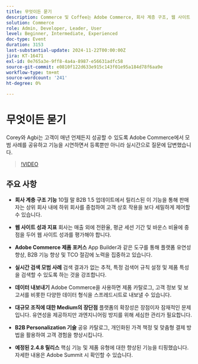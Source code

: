 ```yaml
---
title: 무엇이든 묻기
description: Commerce 및 Coffee는 Adobe Commerce, 회사 계층 구조, 웹 사이트 성능 지표, B2B 개인화, 라이브 검색 모범 사례 및 향후 제품 개선 사항에 대한 참여자 질문에 대한 답변을 제공합니다.
solution: Commerce
role: Admin, Developer, Leader, User
level: Beginner, Intermediate, Experienced
doc-type: Event
duration: 3153
last-substantial-update: 2024-11-22T00:00:00Z
jira: KT-16471
exl-id: 0e765a3e-9ff8-4a4a-8987-e56631adfc58
source-git-commit: e0810f122d633e915c143f01e95a184d78f6aa9e
workflow-type: tm+mt
source-wordcount: '241'
ht-degree: 0%

---
```


# 무엇이든 묻기

Corey와 Agbi는 고객이 매년 언제든지 성공할 수 있도록 Adobe Commerce에서 모범 사례를 공유하고 기능을 시연하면서 등록뿐만 아니라 실시간으로 질문에 답변했습니다.

>[!VIDEO](https://video.tv.adobe.com/v/3437034/?learn=on&enablevpops)

## 주요 사항

* **회사 계층 구조 기능** 10월 말 B2B 1.5 업데이트에서 릴리스된 이 기능을 통해 판매자는 상위 회사 내에 하위 회사를 중첩하여 고객 상호 작용을 보다 세밀하게 제어할 수 있습니다.

* **웹 사이트 성과 지표** 회사는 매출 외에 전환율, 평균 세션 기간 및 바운스 비율에 중점을 두어 웹 사이트 성과를 평가해야 합니다.

* **Adobe Commerce 제품 포커스** App Builder과 같은 도구를 통해 플랫폼 유연성 향상, B2B 기능 향상 및 TCO 절감에 노력을 집중하고 있습니다.

* **실시간 검색 모범 사례** 검색 결과가 없는 추적, 특정 검색어 규칙 설정 및 제품 특성을 검색할 수 있도록 하는 것을 강조합니다.

* **데이터 내보내기** Adobe Commerce을 사용하면 제품 카탈로그, 고객 정보 및 보고서를 비롯한 다양한 데이터 형식을 스프레드시트로 내보낼 수 있습니다.

* **대규모 조직에 대한 Medium의 장단점** 플랫폼의 확장성은 장점이자 잠재적인 문제입니다. 유연성을 제공하지만 과엔지니어링 방지를 위해 세심한 관리가 필요합니다.

* **B2B Personalization 기술** 공유 카탈로그, 개인화된 가격 책정 및 맞춤형 결제 방법을 활용하여 고객 경험을 향상시킵니다.

* **예정된 2.4.8 릴리스** 핵심 기능 및 제품 유형에 대한 향상된 기능을 티핑했습니다. 자세한 내용은 Adobe Summit 시 확인할 수 있습니다.
